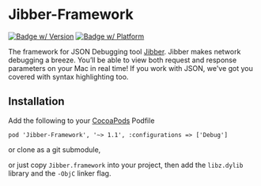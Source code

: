 Jibber-Framework
================

[![Badge w/ Version](https://cocoapod-badges.herokuapp.com/v/Jibber-Framework/badge.png)](https://github.com/rebel-tools/Jibber-Framework)
[![Badge w/ Platform](https://cocoapod-badges.herokuapp.com/p/Jibber-Framework/badge.svg)](https://github.com/rebel-tools/Jibber-Framework)

The framework for JSON Debugging tool [Jibber](http://www.rebel.tools). Jibber makes network debugging a breeze. You’ll be able to view both request and response parameters on your Mac in real time! If you work with JSON, we've got you covered with syntax highlighting too.

## Installation

Add the following to your [CocoaPods](http://cocoapods.org/) Podfile

    pod 'Jibber-Framework', '~> 1.1', :configurations => ['Debug']

or clone as a git submodule,

or just copy ```Jibber.framework``` into your project, then add the `libz.dylib` library and the `-ObjC` linker flag.
